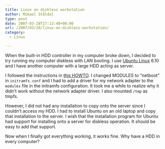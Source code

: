 ```yaml
---
title: Linux on diskless workstation
author: Mikael Ståldal
type: post
date: 2007-03-28T17:13:40+00:00
url: /2007/03/28/linux-on-diskless-workstation/
category:
  - Linux

---
```

When the built-in HDD controller in my computer broke down, I decided to try running my computer diskless with LAN booting. I use [Ubuntu Linux][1] 6.10 and I have another computer with a large HDD acting as server.

I followed the instructions in [this HOWTO][2]. I changed MODULES to &#8220;netboot&#8221; in `initramfs.conf` and I had to add a driver for my network adapter to the `modules` file in the initramfs configuration. It took me a while to realize why it didn&#8217;t work without the network adapter driver. I also mounted `/tmp` as tmpfs.

However, I did not had any installation to copy onto the server since I couldn&#8217;t access my HDD. I had to install Ubuntu on an old laptop and copy that installation to the server. I wish that the installation program for Ubuntu had support for installing onto a server for diskless operation. It should be easy to add that support.

Now when I finally got everything working, it works fine. Why have a HDD in every computer?

 [1]: http://www.ubuntu.com/
 [2]: https://help.ubuntu.com/community/DisklessUbuntuHowto